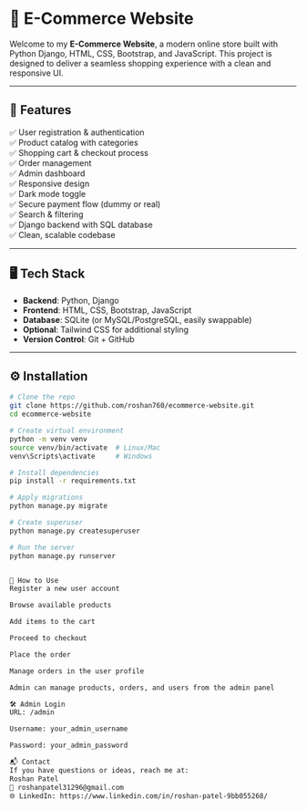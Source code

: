 # 🛒 E-Commerce Website

Welcome to my **E-Commerce Website**, a modern online store built with Python Django, HTML, CSS, Bootstrap, and JavaScript. This project is designed to deliver a seamless shopping experience with a clean and responsive UI.

---

## 🚀 Features

✅ User registration & authentication  
✅ Product catalog with categories  
✅ Shopping cart & checkout process  
✅ Order management  
✅ Admin dashboard  
✅ Responsive design  
✅ Dark mode toggle  
✅ Secure payment flow (dummy or real)  
✅ Search & filtering  
✅ Django backend with SQL database  
✅ Clean, scalable codebase

---

## 🖥️ Tech Stack

- **Backend**: Python, Django  
- **Frontend**: HTML, CSS, Bootstrap, JavaScript  
- **Database**: SQLite (or MySQL/PostgreSQL, easily swappable)  
- **Optional**: Tailwind CSS for additional styling  
- **Version Control**: Git + GitHub

---

## ⚙️ Installation

```bash
# Clone the repo
git clone https://github.com/roshan760/ecommerce-website.git
cd ecommerce-website

# Create virtual environment
python -m venv venv
source venv/bin/activate  # Linux/Mac
venv\Scripts\activate     # Windows

# Install dependencies
pip install -r requirements.txt

# Apply migrations
python manage.py migrate

# Create superuser
python manage.py createsuperuser

# Run the server
python manage.py runserver


📝 How to Use
Register a new user account

Browse available products

Add items to the cart

Proceed to checkout

Place the order

Manage orders in the user profile

Admin can manage products, orders, and users from the admin panel

🛠️ Admin Login
URL: /admin

Username: your_admin_username

Password: your_admin_password

📬 Contact
If you have questions or ideas, reach me at:
Roshan Patel
📧 roshanpatel31296@gmail.com
🌐 LinkedIn: https://www.linkedin.com/in/roshan-patel-9bb055268/
